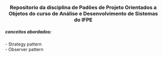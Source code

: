 <h3>
<p align="center"><b>Repositorio da disciplina de Padões de Projeto Orientados a Objetos do curso de Análise e Desenvolvimento de Sistemas do IFPE</b></p> 
</h3>

<div align="left">
 <h5>conceitos abordados:</h5>
 - Strategy pattern <br>
 - Observer pattern
</div>
